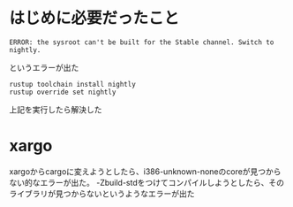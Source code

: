 # はじめに必要だったこと
```
ERROR: the sysroot can't be built for the Stable channel. Switch to nightly.
```
というエラーが出た
<br>
```
rustup toolchain install nightly
rustup override set nightly
```
上記を実行したら解決した

# xargo
xargoからcargoに変えようとしたら、i386-unknown-noneのcoreが見つからない的なエラーが出た。
-Zbuild-stdをつけてコンパイルしようとしたら、そのライブラリが見つからないというようなエラーが出た
